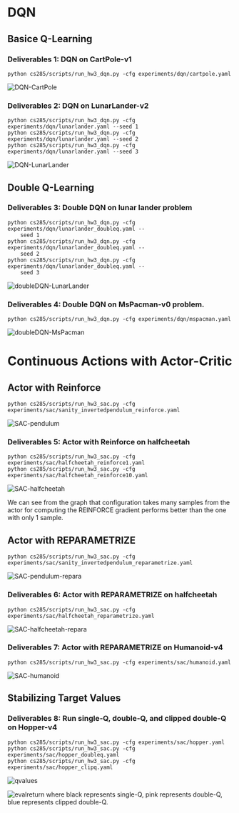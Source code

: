 # DQN
## Basice Q-Learning
### Deliverables 1: DQN on CartPole-v1
```shell
python cs285/scripts/run_hw3_dqn.py -cfg experiments/dqn/cartpole.yaml
```
![DQN-CartPole](figures/DQN-CartPole.png)
### Deliverables 2: DQN on LunarLander-v2
```shell
python cs285/scripts/run_hw3_dqn.py -cfg experiments/dqn/lunarlander.yaml --seed 1
python cs285/scripts/run_hw3_dqn.py -cfg experiments/dqn/lunarlander.yaml --seed 2
python cs285/scripts/run_hw3_dqn.py -cfg experiments/dqn/lunarlander.yaml --seed 3
```
![DQN-LunarLander](figures/DQN-LunarLander.png)
## Double Q-Learning
### Deliverables 3: Double DQN on lunar lander problem
```shell
python cs285/scripts/run_hw3_dqn.py -cfg experiments/dqn/lunarlander_doubleq.yaml --
    seed 1
python cs285/scripts/run_hw3_dqn.py -cfg experiments/dqn/lunarlander_doubleq.yaml --
    seed 2
python cs285/scripts/run_hw3_dqn.py -cfg experiments/dqn/lunarlander_doubleq.yaml --
    seed 3
```
![doubleDQN-LunarLander](figures/doubleDQN-LunarLander.png)
### Deliverables 4: Double DQN on MsPacman-v0 problem.
```shell
python cs285/scripts/run_hw3_dqn.py -cfg experiments/dqn/mspacman.yaml
```
![doubleDQN-MsPacman](figures/doubleDQN-MsPacman.png)
# Continuous Actions with Actor-Critic
## Actor with Reinforce
```shell
python cs285/scripts/run_hw3_sac.py -cfg experiments/sac/sanity_invertedpendulum_reinforce.yaml
```
![SAC-pendulum](figures/SAC-pendulum.png)
### Deliverables 5: Actor with Reinforce on halfcheetah
```shell
python cs285/scripts/run_hw3_sac.py -cfg experiments/sac/halfcheetah_reinforce1.yaml
python cs285/scripts/run_hw3_sac.py -cfg experiments/sac/halfcheetah_reinforce10.yaml
```
![SAC-halfcheetah](figures/SAC-halfCheetah.png)

We can see from the graph that configuration takes many samples from the actor for computing the REINFORCE gradient performs better than the one with only 1 sample.
## Actor with REPARAMETRIZE
```shell
python cs285/scripts/run_hw3_sac.py -cfg experiments/sac/sanity_invertedpendulum_reparametrize.yaml
```
![SAC-pendulum-repara](figures/SAC-pendulum-repara.png)
### Deliverables 6: Actor with REPARAMETRIZE on halfcheetah
```shell
python cs285/scripts/run_hw3_sac.py -cfg experiments/sac/halfcheetah_reparametrize.yaml
```
![SAC-halfcheetah-repara](figures/SAC-halfCheetah-repara.png)
### Deliverables 7: Actor with REPARAMETRIZE on Humanoid-v4
```shell
python cs285/scripts/run_hw3_sac.py -cfg experiments/sac/humanoid.yaml
```
![SAC-humanoid](figures/SAC-humanoid.png)
## Stabilizing Target Values
### Deliverables 8: Run single-Q, double-Q, and clipped double-Q on Hopper-v4
```shell
python cs285/scripts/run_hw3_sac.py -cfg experiments/sac/hopper.yaml
python cs285/scripts/run_hw3_sac.py -cfg experiments/sac/hopper_doubleq.yaml
python cs285/scripts/run_hw3_sac.py -cfg experiments/sac/hopper_clipq.yaml
```
![qvalues](figures/SAC-hopper-qvalues.png)

![evalreturn](figures/SAC-hopper-evalreturn.png)
where black represents single-Q, pink represents double-Q, blue represents clipped double-Q.